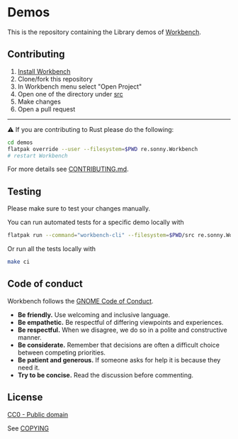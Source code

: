 # Demos

This is the repository containing the Library demos of [Workbench](https://github.com/workbenchdev/Workbench).

## Contributing

1. [Install Workbench](https://flathub.org/apps/re.sonny.Workbench)
2. Clone/fork this repository
3. In Workbench menu select "Open Project"
4. Open one of the directory under [src](./src)
5. Make changes
6. Open a pull request

---

⚠️ If you are contributing to Rust please do the following:

```sh
cd demos
flatpak override --user --filesystem=$PWD re.sonny.Workbench
# restart Workbench
```

For more details see [CONTRIBUTING.md](./CONTRIBUTING.md).

## Testing

Please make sure to test your changes manually.

You can run automated tests for a specific demo locally with

```sh
flatpak run --command="workbench-cli" --filesystem=$PWD/src re.sonny.Workbench ci src/Welcome
```

Or run all the tests locally with

```sh
make ci
```

## Code of conduct

Workbench follows the [GNOME Code of Conduct](https://conduct.gnome.org/).

- **Be friendly.** Use welcoming and inclusive language.
- **Be empathetic.** Be respectful of differing viewpoints and experiences.
- **Be respectful.** When we disagree, we do so in a polite and constructive manner.
- **Be considerate.** Remember that decisions are often a difficult choice between competing priorities.
- **Be patient and generous.** If someone asks for help it is because they need it.
- **Try to be concise.** Read the discussion before commenting.

## License

[CC0 - Public domain](https://creativecommons.org/public-domain/cc0/)

See [COPYING](./COPYING)
